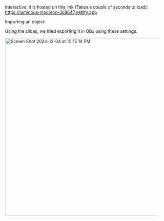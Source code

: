 Interactive: 
it is hosted on this link (Takes a couple of seconds to load): https://luminous-macaron-3d8647.netlify.app


Importing an object: 

Using the slides, we tried exporting it in OBJ using these settings.
 
<img width="582" alt="Screen Shot 2024-12-04 at 10 15 14 PM" src="https://github.com/user-attachments/assets/ce5a8cb1-8720-4b4e-9969-4458957c66d6">
